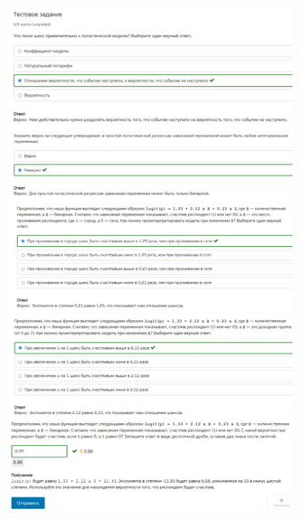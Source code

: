 ![](./Screenshot%202022-03-22%20193128.jpg)
![](./Screenshot%202022-03-22%20193152.jpg)
![](./Screenshot%202022-03-22%20193206.jpg)
![](./Screenshot%202022-03-22%20193220.jpg)
![](./Screenshot%202022-03-22%20193231.jpg)